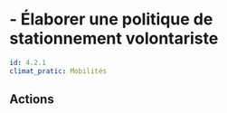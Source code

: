 # - Élaborer une politique de stationnement volontariste
```yaml
id: 4.2.1
climat_pratic: Mobilités
```

## Actions